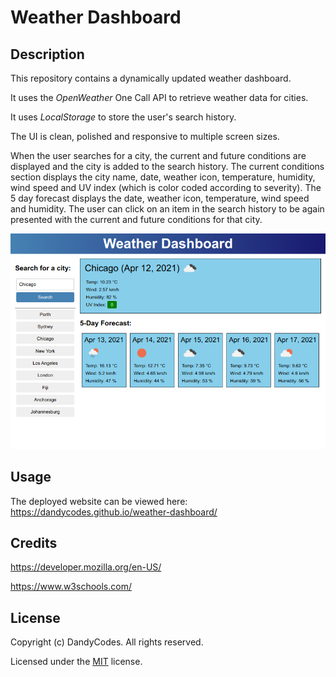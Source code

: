 # Weather Dashboard
## Description
This repository contains a dynamically updated weather dashboard.

It uses the *OpenWeather* One Call API to retrieve weather data for cities.

It uses *LocalStorage* to store the user's search history.

The UI is clean, polished and responsive to multiple screen sizes.

When the user searches for a city, the current and future conditions are displayed and the city is added to the search history.
The current conditions section displays the city name, date, weather icon, temperature, humidity, wind speed and UV index (which is color coded according to severity).
The 5 day forecast displays the date, weather icon, temperature, wind speed and humidity.
The user can click on an item in the search history to be again presented with the current and future conditions for that city.
 
![a screenshot of the deployed website](./assets/img/screenshot.png)
## Usage
The deployed website can be viewed here: https://dandycodes.github.io/weather-dashboard/
## Credits
https://developer.mozilla.org/en-US/

https://www.w3schools.com/
## License
Copyright (c) DandyCodes. All rights reserved.

Licensed under the [MIT](LICENSE.txt) license.